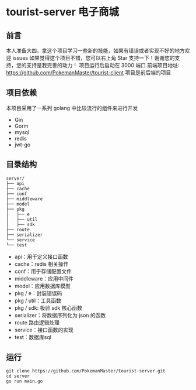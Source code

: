 # tourist-server 电子商城

## 前言

本人准备大四，拿这个项目学习一些新的技能，如果有错误或者实现不好的地方欢迎 issues
如果觉得这个项目不错，您可以右上角 Star 支持一下！谢谢您的支持，您的支持是我完善的动力！
项目运行后启动在 3000 端口
前端项目地址: https://github.com/PokemanMaster/tourist-client
项目是前后端的项目

## 项目依赖
本项目采用了一系列 golang 中比较流行的组件来进行开发

- Gin
- Gorm
- mysql
- redis
- jwt-go

## 目录结构
```
server/
├── api
├── cache
├── conf
├── middleware
├── model
├── pkg
│	├── e
│	├── util
│   ├── sdk
├── route
├── serializer
└── service
└── test
```
- api：用于定义接口函数
- cache：redis 相关操作
- conf：用于存储配置文件
- middleware：应用中间件
- model：应用数据库模型
- pkg / e：封装错误码
- pkg / util：工具函数
- pkg / sdk: 极验 sdk 核心函数
- serializer：将数据序列化为 json 的函数
- route 路由逻辑处理
- service：接口函数的实现
- test：数据库sql

## 运行
```
git clone https://github.com/PokemanMaster/tourist-server.git
cd server
go run main.go
```
